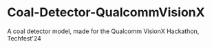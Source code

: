# Coal-Detector-QualcommVisionX
A coal detector model, made for the Qualcomm VisionX Hackathon, Techfest'24
